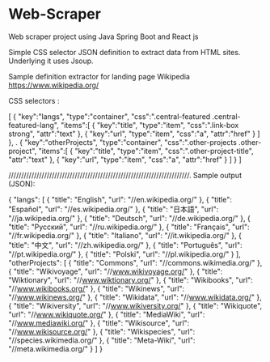 # Web-Scraper
Web scraper project using Java Spring Boot and React js

Simple CSS selector JSON definition to extract data from HTML sites. Underlying it uses Jsoup.

Sample definition extractor for landing page Wikipedia https://www.wikipedia.org/

CSS selectors :

[
    {
      "key":"langs",
      "type":"container",
      "css":".central-featured .central-featured-lang",
      "items":[
        {
          "key":"title",
          "type":"item",
          "css":".link-box strong",
          "attr":"text"
        },
        {
          "key":"url",
          "type":"item",
          "css":"a",
          "attr":"href"
        }
      ]
    },
.    {
      "key":"otherProjects",
      "type":"container",
      "css":".other-projects .other-project",
      "items":[
        {
          "key":"title",
          "type":"item",
          "css":".other-project-title",
          "attr":"text"
        },
        {
          "key":"url",
          "type":"item",
          "css":"a",
          "attr":"href"
        }
      ]
    }
  ]
  
  ///////////////////////////////////////////////////////////////////////.
  Sample output (JSON): 
  
  {
  "langs": [
    {
      "title": "English",
      "url": "//en.wikipedia.org/"
    },
    {
      "title": "Español",
      "url": "//es.wikipedia.org/"
    },
    {
      "title": "日本語",
      "url": "//ja.wikipedia.org/"
    },
    {
      "title": "Deutsch",
      "url": "//de.wikipedia.org/"
    },
    {
      "title": "Русский",
      "url": "//ru.wikipedia.org/"
    },
    {
      "title": "Français",
      "url": "//fr.wikipedia.org/"
    },
    {
      "title": "Italiano",
      "url": "//it.wikipedia.org/"
    },
    {
      "title": "中文",
      "url": "//zh.wikipedia.org/"
    },
    {
      "title": "Português",
      "url": "//pt.wikipedia.org/"
    },
    {
      "title": "Polski",
      "url": "//pl.wikipedia.org/"
    }
  ],
  "otherProjects": [
    {
      "title": "Commons",
      "url": "//commons.wikimedia.org/"
    },
    {
      "title": "Wikivoyage",
      "url": "//www.wikivoyage.org/"
    },
    {
      "title": "Wiktionary",
      "url": "//www.wiktionary.org/"
    },
    {
      "title": "Wikibooks",
      "url": "//www.wikibooks.org/"
    },
    {
      "title": "Wikinews",
      "url": "//www.wikinews.org/"
    },
    {
      "title": "Wikidata",
      "url": "//www.wikidata.org/"
    },
    {
      "title": "Wikiversity",
      "url": "//www.wikiversity.org/"
    },
    {
      "title": "Wikiquote",
      "url": "//www.wikiquote.org/"
    },
    {
      "title": "MediaWiki",
      "url": "//www.mediawiki.org/"
    },
    {
      "title": "Wikisource",
      "url": "//www.wikisource.org/"
    },
    {
      "title": "Wikispecies",
      "url": "//species.wikimedia.org/"
    },
    {
      "title": "Meta-Wiki",
      "url": "//meta.wikimedia.org/"
    }
  ]
}
